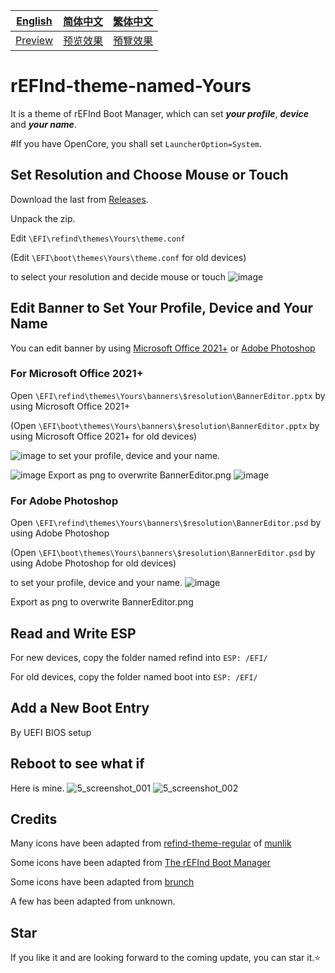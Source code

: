 [English](https://github.com/1457384613gh/rEFInd-theme-named-Yours) | [简体中文](https://github.com/1457384613gh/rEFInd-theme-named-Yours/blob/main/%E8%87%AA%E8%BF%B0%E6%96%87%E4%BB%B6.md) | [繁体中文](https://github.com/1457384613gh/rEFInd-theme-named-Yours/blob/main/%E7%B9%81%E4%BD%93%E4%B8%AD%E6%96%87.md)
|---|---|---|
|[Preview](https://github.com/1457384613gh/rEFInd-theme-named-Yours#reboot-to-see-what-if)|[预览效果](https://github.com/1457384613gh/rEFInd-theme-named-Yours/blob/main/%E8%87%AA%E8%BF%B0%E6%96%87%E4%BB%B6.md#%E9%87%8D%E5%90%AF%E7%9C%8B%E7%9C%8B)|[預覽效果](https://github.com/1457384613gh/rEFInd-theme-named-Yours/blob/main/%E7%B9%81%E4%BD%93%E4%B8%AD%E6%96%87.md#%E9%87%8D%E5%95%9F%E7%9C%8B%E7%9C%8B)

# rEFInd-theme-named-Yours
It is a theme of rEFInd Boot Manager, which can set ___your profile___, ___device___ and ___your name___.

#If you have OpenCore, you shall set `LauncherOption=System`.

## Set Resolution and Choose Mouse or Touch
Download the last from [Releases](https://github.com/1457384613gh/rEFInd-theme-named-Yours/releases).

Unpack the zip.

Edit `\EFI\refind\themes\Yours\theme.conf`

(Edit `\EFI\boot\themes\Yours\theme.conf` for old devices)

to select your resolution and decide mouse or touch
![image](https://user-images.githubusercontent.com/69227436/164884137-91064754-2100-4f7b-8fa7-57a37b833164.png)

## Edit Banner to Set Your Profile, Device and Your Name
You can edit banner by using [Microsoft Office 2021+](https://github.com/1457384613gh/rEFInd-theme-named-Yours#for-microsoft-office-2021) or [Adobe Photoshop](https://github.com/1457384613gh/rEFInd-theme-named-Yours#for-adobe-photoshop)
### For Microsoft Office 2021+
Open `\EFI\refind\themes\Yours\banners\$resolution\BannerEditor.pptx` by using Microsoft Office 2021+

(Open `\EFI\boot\themes\Yours\banners\$resolution\BannerEditor.pptx` by using Microsoft Office 2021+ for old devices)

![image](https://user-images.githubusercontent.com/69227436/164608436-e3b76607-7b73-4016-be0b-ec3c23ae9012.png)
to set your profile, device and your name.

![image](https://user-images.githubusercontent.com/69227436/164615647-597163f7-4021-4ae5-922f-7fef1ce521bb.png)
Export as png to overwrite BannerEditor.png
![image](https://user-images.githubusercontent.com/69227436/164616497-d3ca3e4a-f231-4fc2-99ac-587a32c09453.png)
### For Adobe Photoshop
Open `\EFI\refind\themes\Yours\banners\$resolution\BannerEditor.psd` by using Adobe Photoshop

(Open `\EFI\boot\themes\Yours\banners\$resolution\BannerEditor.psd` by using Adobe Photoshop for old devices)

to set your profile, device and your name.
![image](https://user-images.githubusercontent.com/69227436/164608548-03b00cf6-4c88-489e-878a-aec8f328f1ce.png)

Export as png to overwrite BannerEditor.png

## Read and Write ESP
For new devices, copy the folder named refind into `ESP: /EFI/`

For old devices, copy the folder named boot into `ESP: /EFI/`

## Add a New Boot Entry
By UEFI BIOS setup

## Reboot to see what if
Here is mine.
![5_screenshot_001](https://user-images.githubusercontent.com/69227436/166140209-6f2c14b6-1e0c-4f29-8cae-74b85285fb1d.png)
![5_screenshot_002](https://user-images.githubusercontent.com/69227436/166140211-fc94ed16-946b-4974-9cb5-0945c276cfcf.png)


## Credits
Many icons have been adapted from [refind-theme-regular](https://github.com/munlik/refind-theme-regular) of [munlik](https://github.com/munlik)

Some icons have been adapted from [The rEFInd Boot Manager](http://www.rodsbooks.com/refind/)

Some icons have been adapted from [brunch](https://github.com/sebanc/brunch/)

A few has been adapted from unknown.

## Star
If you like it and are looking forward to the coming update, you can star it.⭐
